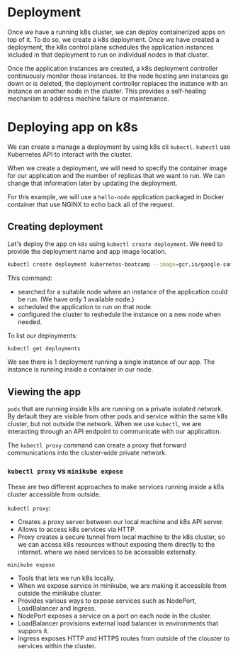 # Deployment
Once we have a running k8s cluster, we can deploy containerized apps on top of
it. To do so, we create a k8s deployment. Once we have created a deployment,
the k8s control plane schedules the application instances included in that
deployment to run on individual nodes in that cluster.

Once the application instances are created, a k8s deployment controller
continuously monitor those instances. Id the node hosting ann instances go down
or is deleted, the deployment controller replaces the instance with an instance
on another node in the cluster. This provides a self-healing mechanism to
address machine failure or maintenance.

# Deploying app on k8s
We can create a manage a deployment by using k8s cli `kubectl`. `kubectl` use
Kubernetes API to interact with the cluster. 

When we create a deployment, we will need to specify the container image for our
application and the number of replicas that we want to run. We can change that
information later by updating the deployment.

For this example, we will use a `hello-node` application packaged in Docker
container that use NGINX to echo back all of the request.

## Creating deployment
Let's deploy the app on `k8s` using `kubectl create deployment`. We need to
provide the deployment name and app image location.

```bash
kubectl create deployment kubernetes-bootcamp --image=gcr.io/google-samples/kubernetes-bootcamp:v1
```

This command:
- searched for a suitable node where an instance of the application could be
  run. (We have only 1 available node.)
- scheduled the application to run on that node.
- configured the cluster to reshedule the instance on a new node when needed.

To list our deployments:
```bash
kubectl get deployments
```

We see there is 1 deployment running a single instance of our app. The instance
is running inside a container in our node.

## Viewing the app
`pods` that are running inside k8s are running on a private isolated network. By
default they are visible from other pods and service within the same k8s
cluster, but not outside the network. When we use `kubectl`, we are interacting
through an API endpoint to communicate with our application.

The `kubectl proxy` command can create a proxy that forward communications into
the cluster-wide private network.

### `kubectl proxy` vs `minikube expose`
These are two different approaches to make services running inside a k8s cluster
accessible from outside.

`kubectl proxy`:
- Creates a proxy server between our local machine and k8s API server.
- Allows to access k8s services via HTTP.
- Proxy creates a secure tunnel from local machine to the k8s cluster, so we can
  access k8s resources without exposing them directly to the internet.
  where we need services to be accessible externally.

`minikube expose`
- Tools that lets we run k8s locally.
- When we expose service in minikube, we are making it accessible from outside
  the minikube cluster.
- Provides various ways to expose services such as NodePort, LoadBalancer and
  Ingress.
- NodePort exposes a service on a port on each node in the cluster.
- LoadBalancer provisions external load balancer in environments that suppors
  it.
- Ingress exposes HTTP and HTTPS routes from outside of the clouster to services
  within the cluster.

